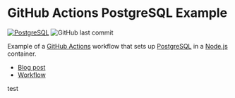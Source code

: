 # GitHub Actions PostgreSQL Example

[![PostgreSQL](https://github.com/remarkablemark/github-actions-postgres-example/actions/workflows/postgres.yml/badge.svg)](https://github.com/remarkablemark/github-actions-postgres-example/actions/workflows/postgres.yml)
![GitHub last commit](https://img.shields.io/github/last-commit/remarkablemark/github-actions-postgres-example)

Example of a [GitHub Actions](https://b.remarkabl.org/github-actions) workflow that sets up [PostgreSQL](https://b.remarkabl.org/postgresql) in a [Node.js](https://b.remarkabl.org/nodejs-site) container.

- [Blog post](https://b.remarkabl.org/3qL5fE7)
- [Workflow](https://github.com/remarkablemark/github-actions-postgres-example/blob/master/.github/workflows/postgres.yml)

test
